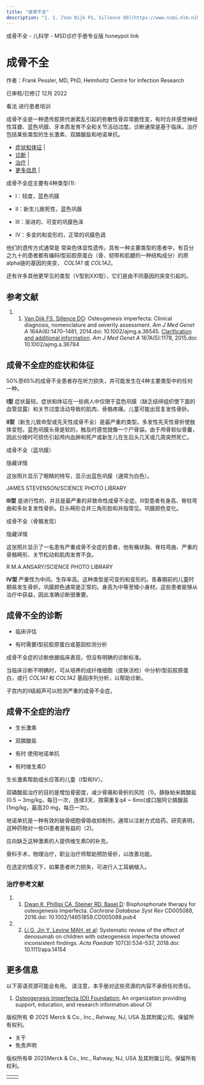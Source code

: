 ```yaml
---
title: "成骨不全"
description: "1. 1. [Van Dijk FS, Sillence DO](https://www.ncbi.nlm.nih.gov/pmc/articles/PMC4314691/): Osteogenesis imperfecta: Clinical diagnosis, nomenclature and severity assessment. _Am J Med Genet A_ 164A(6):1470–1481, 2014.doi: 10.1002/ajmg.a.36545. [Clarification and additional information](https://www.ncbi.nlm.nih.gov/pmc/articles/PMC4738604/). _Am J Med Genet A_ 167A(5):1178, 2015.doi: 10.1002/ajmg.a.36784"
---
```


﻿成骨不全 \- 儿科学 \- MSD诊疗手册专业版 honeypot link

# 成骨不全

作者：Frank Pessler, MD, PhD, Helmholtz Centre for Infection Research

已审核/已修订 12月 2022

看法 进行患者培训

成骨不全是一种遗传胶原代谢紊乱引起的弥散性骨异常脆性变，有时合并感觉神经性耳聋、蓝色巩膜、牙本质发育不全和关节活动过度。诊断通常是基于临床。治疗包括某些类型的生长激素、双膦酸盐和地诺单抗。

- [症状和体征](#症状和体征_v1094131_zh) \|
- [诊断](#诊断_v1094140_zh) \|
- [治疗](#治疗_v1094143_zh) \|
- [更多信息](#更多信息_v33394380_zh) \|

成骨不全症主要有4种类型(1):

- I：轻度，蓝色巩膜

- II：新生儿致死性，蓝色巩膜

- III：渐进的、可变的巩膜色泽

- IV：多变的和变形的，正常的巩膜色调


他们的遗传方式通常是 常染色体显性遗传。具有一种主要类型的患者中，有百分之九十的患者都有编码I型前胶原蛋白（骨、韧带和肌腱的一种结构成分）的原alpha链的基因的突变， _COL1A1_ 或 _COL1A2_。

还有许多其他更罕见的类型（V型到XXI型），它们是由不同基因的突变引起的。

## 参考文献

1. 1. [Van Dijk FS, Sillence DO](https://www.ncbi.nlm.nih.gov/pmc/articles/PMC4314691/): Osteogenesis imperfecta: Clinical diagnosis, nomenclature and severity assessment. _Am J Med Genet A_ 164A(6):1470–1481, 2014.doi: 10.1002/ajmg.a.36545. [Clarification and additional information](https://www.ncbi.nlm.nih.gov/pmc/articles/PMC4738604/). _Am J Med Genet A_ 167A(5):1178, 2015.doi: 10.1002/ajmg.a.36784


## 成骨不全症的症状和体征

50%至65%的成骨不全患者存在听力损失，并可能发生在4种主要类型中的任何一种。

**Ⅰ型** 症状最轻。症状和体征在一些病人中仅限于蓝色巩膜（缺乏结缔组织使下面的血管显露）和关节过度活动导致的肌肉、骨骼疼痛。儿童可能出现复发性骨折。

**Ⅱ型**（新生儿致命型或先天性成骨不全）是最严重的类型。多发性先天性骨折使肢体变短。蓝色巩膜头骨是软的，触及时感觉就像一个尸骨袋。由于颅骨软似骨囊，因此分娩时可损伤引起颅内血肿和死产或新生儿在生后头几天或几周突然死亡。

成骨不全（蓝巩膜）



隐藏详情

这张照片显示了眼睛的特写，显示出蓝色巩膜（通常为白色）。

JAMES STEVENSON/SCIENCE PHOTO LIBRARY

**III型** 是进行性的，并且是最严重的非致命性成骨不全症。Ⅲ型患者有身高、脊柱弯曲和多处复发性骨折。巨头畸形合并三角形脸和并指常见。巩膜颜色变化。

成骨不全（骨骼发现）



隐藏详情

这张照片显示了一名患有严重成骨不全症的患者，他有桶状胸、脊柱弯曲、严重的骨骼畸形、关节松动和肌肉发育不良。

R M.A.ANSARY/SCIENCE PHOTO LIBRARY

**IV型** 严重性为中间。生存率高。这种类型是可变的和变形的。青春期前的儿童时期易发生骨折。巩膜颜色通常是正常的。身高为中等至矮小身材。这些患者能够从治疗中获益，因此准确诊断很重要。

## 成骨不全的诊断

- 临床评估

- 有时需要I型前胶原蛋白或基因检测分析


成骨不全症的诊断依据临床表现，但没有明确的诊断标准。

当临床诊断不明确时，可从培养的成纤维细胞（皮肤活检）中分析I型前胶原蛋白，或行 _COL1A1_ 和 _COL1A2_ 基因序列分析，以帮助诊断。

子宫内的Ⅱ级超声可以检测严重的成骨不全症。

## 成骨不全症的治疗

- 生长激素

- 双膦酸盐

- 有时 使用地诺单抗

- 有时维生素D


生长激素帮助成长应答的儿童（Ⅰ型和Ⅳ）。

双磷酸盐治疗的目的是增加骨密度，减少骨痛和骨折的风险（1)。静脉帕米膦酸盐(0.5 ~ 3mg/kg，每日一次，连续3天，按需重复q4 ~ 6mo)或口服阿仑膦酸盐(1mg/kg，最高20 mg，每日一次)。

地诺单抗是一种有效的破骨细胞骨吸收抑制剂，通常以注射方式给药。研究表明，这种药物对一些OI患者是有益的（2)。

应向缺乏这种激素的人提供维生素D的补充。

骨科手术，物理治疗，职业治疗师帮助预防骨折，以改善功能。

在选定的情况下，如果患者听力损失，可进行人工耳蜗植入。

### 治疗参考文献

1. 1. [Dwan K, Phillipi CA, Steiner RD, Basel D](https://www.ncbi.nlm.nih.gov/pmc/articles/PMC6611487/): Bisphosphonate therapy for osteogenesis imperfecta. _Cochrane Database Syst Rev_ CD005088, 2016.doi: 10.1002/14651858.CD005088.pub4

2. 2. [Li G, Jin Y, Levine MAH, et al](https://pubmed.ncbi.nlm.nih.gov/29154388/): Systematic review of the effect of denosumab on children with osteogenesis imperfecta showed inconsistent findings. _Acta Paediatr_ 107(3):534–537, 2018.doi: 10.1111/apa.14154


## 更多信息

以下英语资源可能会有用。 请注意，本手册对这些资源的内容不承担任何责任。

1. [Osteogenesis Imperfecta (OI) Foundation:](https://oif.org/) An organization providing support, education, and research information about OI




版权所有 © 2025
Merck & Co., Inc., Rahway, NJ, USA 及其附属公司。保留所有权利。

- 关于
- 免责声明

版权所有© 2025Merck & Co., Inc., Rahway, NJ, USA 及其附属公司。保留所有权利。

|     |     |
| --- | --- |
|  |  |